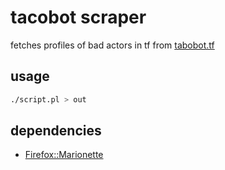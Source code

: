 # tacobot scraper

fetches profiles of bad actors in tf from [tabobot.tf](https://tacobot.tf/leaderboards)

## usage 

```sh
./script.pl > out
```

## dependencies

- [Firefox::Marionette](https://metacpan.org/pod/Firefox::Marionette)
